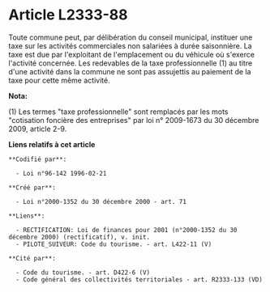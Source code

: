 # Article L2333-88

Toute commune peut, par délibération du conseil municipal, instituer une taxe sur les activités commerciales non salariées à
durée saisonnière. La taxe est due par l'exploitant de l'emplacement ou du véhicule où s'exerce l'activité concernée. Les
redevables de la taxe professionnelle (1) au titre d'une activité dans la commune ne sont pas assujettis au paiement de la
taxe pour cette même activité.

**Nota:**

(1) Les termes "taxe professionnelle" sont remplacés par les mots "cotisation foncière des entreprises" par loi n° 2009-1673
du 30 décembre 2009, article 2-9.

**Liens relatifs à cet article**

	**Codifié par**:

	  - Loi n°96-142 1996-02-21

	**Créé par**:

	  - Loi n°2000-1352 du 30 décembre 2000 - art. 71

	**Liens**:

	  - RECTIFICATION: Loi de finances pour 2001 (n°2000-1352 du 30 décembre 2000) (rectificatif), v. init.
	  - PILOTE_SUIVEUR: Code du tourisme. - art. L422-11 (V)

	**Cité par**:

	  - Code du tourisme. - art. D422-6 (V)
	  - Code général des collectivités territoriales - art. R2333-133 (VD)
